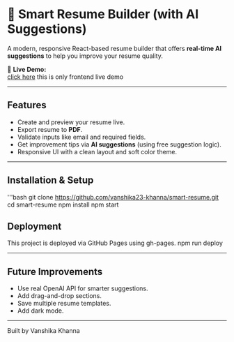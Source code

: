 # 💼 Smart Resume Builder (with AI Suggestions)

A modern, responsive React-based resume builder that offers **real-time AI suggestions** to help you improve your resume quality.

🔗 **Live Demo:**  
[click here](https://vanshika23-khanna.github.io/smart-resume/)
this is only frontend live demo

---

##  Features

- Create and preview your resume live.
- Export resume to **PDF**.
- Validate inputs like email and required fields.
- Get improvement tips via **AI suggestions** (using free suggestion logic).
- Responsive UI with a clean layout and soft color theme.

---
## Installation & Setup

'''bash
git clone https://github.com/vanshika23-khanna/smart-resume.git
cd smart-resume
npm install
npm start

## Deployment
This project is deployed via GitHub Pages using gh-pages.
npm run deploy

---

## Future Improvements

- Use real OpenAI API for smarter suggestions.
- Add drag-and-drop sections.
- Save multiple resume templates.
- Add dark mode.

---
Built by Vanshika Khanna


